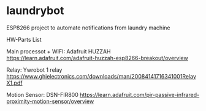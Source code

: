 # laundrybot
ESP8266 project to automate notifications from laundry machine

HW-Parts List

Main processot + WIFI: Adafruit HUZZAH
https://learn.adafruit.com/adafruit-huzzah-esp8266-breakout/overview

Relay: Ywrobot 1 relay
https://www.ghielectronics.com/downloads/man/20084141716341001RelayX1.pdf

Motion Sensor: DSN-FIR800
https://learn.adafruit.com/pir-passive-infrared-proximity-motion-sensor/overview


